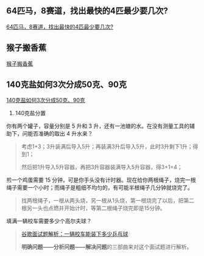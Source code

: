 ## 64匹马，8赛道，找出最快的4匹最少要几次?
[64匹马，8赛道，找出最快的4匹最少要几次?](https://mp.weixin.qq.com/s/Bx0SN1gxGFLt41bv693R2g)

## 猴子搬香蕉
[猴子搬香蕉](https://mp.weixin.qq.com/s/o-sAmMseal4rOccG9hiSQg)

## 140克盐如何3次分成50克、90克
[140克盐如何3次分成50克、90克](https://mp.weixin.qq.com/s/8r5e2NX0wT13DIz6CvopUw)
1. 140克盐分置

你有两个罐子，容量分别是 5 升和 3 升，还有一池塘的水。在没有测量工具的辅助下，问能否准确的取出 4 升水来？

> 考虑1+3；3升装满后导入5升；再装满3升后导入5升，此时3升剩下1升；得到1；
>
> 然后把1升导入5升容器，再把3升容器装满导入5升容器，得3+1=4；

煎一个鸡蛋需要 15 分钟，可是你手头没有计时器。现在给你两根绳子，烧完一根绳子需要一个小时；而绳子是粗细不均匀的，有可能半根绳子几分钟就烧完了。

> 找两根绳子，一根从两头烧，另一根从1头烧，第一根烧完了以后，把第二根另一头也点燃并开始计时，等第二根绳子烧完即是15分钟。

填满一辆校车需要多少个高尔夫球？

> [谷歌面试题解析：一辆校车能装下多少乒乓球](http://www.woshipm.com/zhichang/3455467.html)
>
> **明确问题——分析问题——解决问题**的三部曲来对这个面试题进行解析。

